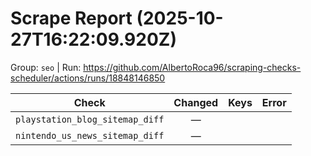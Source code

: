 # Scrape Report (2025-10-27T16:22:09.920Z)

Group: `seo`  |  Run: https://github.com/AlbertoRoca96/scraping-checks-scheduler/actions/runs/18848146850

| Check | Changed | Keys | Error |
|---|:---:|:--|:--|
| `playstation_blog_sitemap_diff` | — |  |  |
| `nintendo_us_news_sitemap_diff` | — |  |  |
